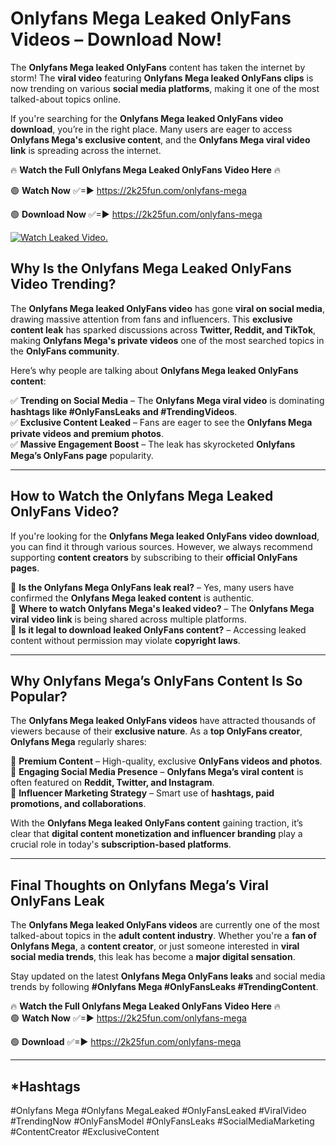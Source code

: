 # Onlyfans Mega Leaked OnlyFans Videos – Download Now!

The **Onlyfans Mega leaked OnlyFans** content has taken the internet by storm! The **viral video** featuring **Onlyfans Mega leaked OnlyFans clips** is now trending on various **social media platforms**, making it one of the most talked-about topics online.  

If you're searching for the **Onlyfans Mega leaked OnlyFans video download**, you’re in the right place. Many users are eager to access **Onlyfans Mega's exclusive content**, and the **Onlyfans Mega viral video link** is spreading across the internet.  

🔥 **Watch the Full Onlyfans Mega Leaked OnlyFans Video Here** 🔥  

🟢 **Watch Now** ✅=► https://2k25fun.com/onlyfans-mega

🟢 **Download Now** ✅=► https://2k25fun.com/onlyfans-mega

[![Watch Leaked Video.](https://miro.medium.com/v2/resize:fit:828/format:webp/1*cilzJN44JGOrTw9NJCrNHA.gif "Watch Leaked Video")](https://2k25fun.com/onlyfans-mega)

## **Why Is the Onlyfans Mega Leaked OnlyFans Video Trending?**  

The **Onlyfans Mega leaked OnlyFans video** has gone **viral on social media**, drawing massive attention from fans and influencers. This **exclusive content leak** has sparked discussions across **Twitter, Reddit, and TikTok**, making **Onlyfans Mega's private videos** one of the most searched topics in the **OnlyFans community**.  

Here’s why people are talking about **Onlyfans Mega leaked OnlyFans content**:  

✅ **Trending on Social Media** – The **Onlyfans Mega viral video** is dominating **hashtags like #OnlyFansLeaks and #TrendingVideos**.  
✅ **Exclusive Content Leaked** – Fans are eager to see the **Onlyfans Mega private videos and premium photos**.  
✅ **Massive Engagement Boost** – The leak has skyrocketed **Onlyfans Mega’s OnlyFans page** popularity.  

---

## **How to Watch the Onlyfans Mega Leaked OnlyFans Video?**  

If you're looking for the **Onlyfans Mega leaked OnlyFans video download**, you can find it through various sources. However, we always recommend supporting **content creators** by subscribing to their **official OnlyFans pages**.  

🔹 **Is the Onlyfans Mega OnlyFans leak real?** – Yes, many users have confirmed the **Onlyfans Mega leaked content** is authentic.  
🔹 **Where to watch Onlyfans Mega's leaked video?** – The **Onlyfans Mega viral video link** is being shared across multiple platforms.  
🔹 **Is it legal to download leaked OnlyFans content?** – Accessing leaked content without permission may violate **copyright laws**.  

---

## **Why Onlyfans Mega’s OnlyFans Content Is So Popular?**  

The **Onlyfans Mega leaked OnlyFans videos** have attracted thousands of viewers because of their **exclusive nature**. As a **top OnlyFans creator**, **Onlyfans Mega** regularly shares:  

📌 **Premium Content** – High-quality, exclusive **OnlyFans videos and photos**.  
📌 **Engaging Social Media Presence** – **Onlyfans Mega’s viral content** is often featured on **Reddit, Twitter, and Instagram**.  
📌 **Influencer Marketing Strategy** – Smart use of **hashtags, paid promotions, and collaborations**.  

With the **Onlyfans Mega leaked OnlyFans content** gaining traction, it’s clear that **digital content monetization and influencer branding** play a crucial role in today's **subscription-based platforms**.  

---

## **Final Thoughts on Onlyfans Mega’s Viral OnlyFans Leak**  

The **Onlyfans Mega leaked OnlyFans videos** are currently one of the most talked-about topics in the **adult content industry**. Whether you're a **fan of Onlyfans Mega**, a **content creator**, or just someone interested in **viral social media trends**, this leak has become a **major digital sensation**.  

Stay updated on the latest **Onlyfans Mega OnlyFans leaks** and social media trends by following **#Onlyfans Mega #OnlyFansLeaks #TrendingContent**.  

🔥 **Watch the Full Onlyfans Mega Leaked OnlyFans Video Here** 🔥  
🟢 **Watch Now** ✅=► https://2k25fun.com/onlyfans-mega

🟢 **Download** ✅=► https://2k25fun.com/onlyfans-mega

---

## *Hashtags
#Onlyfans Mega #Onlyfans MegaLeaked #OnlyFansLeaked #ViralVideo #TrendingNow #OnlyFansModel #OnlyFansLeaks #SocialMediaMarketing #ContentCreator #ExclusiveContent  